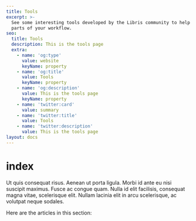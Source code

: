 ```yaml
---
title: Tools
excerpt: >-
  See some interesting tools developed by the Libris community to help automate
  parts of your workflow.
seo:
  title: Tools
  description: This is the tools page
  extra:
    - name: 'og:type'
      value: website
      keyName: property
    - name: 'og:title'
      value: Tools
      keyName: property
    - name: 'og:description'
      value: This is the tools page
      keyName: property
    - name: 'twitter:card'
      value: summary
    - name: 'twitter:title'
      value: Tools
    - name: 'twitter:description'
      value: This is the tools page
layout: docs
---
```


# index

Ut quis consequat risus. Aenean ut porta ligula. Morbi id ante eu nisi suscipit maximus. Fusce ac congue quam. Nulla id elit facilisis, consequat magna vitae, scelerisque elit. Nullam lacinia elit in arcu scelerisque, ac volutpat neque sodales.

Here are the articles in this section:


